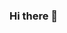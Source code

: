 ### Hi there 👋

<!--
**Alexloveday41/Alexloveday41** is a ✨ _special_ ✨ repository because its `README.md` (this file) appears on your GitHub profile.

Here are some ideas to get you started:

- 🔭 I’m currently working on ...me
- 🌱 I’m currently learning ...everything 
- 👯 I’m looking to collaborate on ...me
- 🤔 I’m looking for help with ...nothing
- 💬 Ask me about ...whatever
- 📫 How to reach me: ...
- 😄 Pronouns: ...
- ⚡ Fun fact: ...
-->

